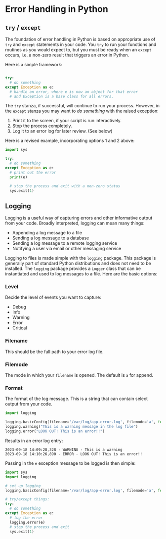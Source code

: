 # Error Handling in Python

## `try` / `except`

The foundation of error handling in Python is based on appropriate use 
of `try` and `except` statements in your code. You `try` to run your
functions and routines as you would expect to, but you must be ready
when an `except` occurs, i.e. a non-zero result that triggers an error
in Python.

Here is a simple framework:
```python

try:
  # do something
except Exception as e:
  # handle an error, where e is now an object for that error
  # and Exception is a base class for all errors.

```

The `try` stanza, if successful, will continue to run your process.
However, in the `except` stanza you may want to *do something* with
the raised exception:

1. Print it to the screen, if your script is run interactively.
3. Stop the process completely.
2. Log it to an error log for later review. (See below)

Here is a revised example, incorporating options 1 and 2 above:

```python
import sys

try:
  # do something
except Exception as e:
  # print out the error
  print(e)

  # stop the process and exit with a non-zero status
  sys.exit(1)

```

## Logging

Logging is a useful way of capturing errors and other informative output
from your code. Broadly interpreted, logging can mean many things:

- Appending a log message to a file
- Sending a log message to a database
- Sending a log message to a remote logging service
- Notifying a user via email or other messaging service

Logging to files is made simple with the `logging` package. This package
is generally part of standard Python distributions and does not need to be
installed. The `logging` package provides a `Logger` class that can be
instantiated and used to log messages to a file. Here are the basic options:

### Level
Decide the level of events you want to capture:

- Debug
- Info
- Warning
- Error
- Critical

### Filename
This should be the full path to your error log file.

### Filemode
The mode in which your `filename` is opened. The default is `a` for append.

### Format
The format of the log message. This is a string that can contain select output
from your code.

```python
import logging

logging.basicConfig(filename='/var/log/app-error.log', filemode='a', format='%(asctime)s - %(levelname)s - %(message)s')
logging.warning("This is a warning message in the log file")
logging.error("LOOK OUT! This is an error!!")
```

Results in an error log entry:
```
2023-09-18 14:09:28,328 - WARNING - This is a warning
2023-09-18 14:10:26,890 - ERROR - LOOK OUT! This is an error!!
```

Passing in the `e` exception message to be logged is then simple:

```python
import sys
import logging

# set up logging
logging.basicConfig(filename='/var/log/app-error.log', filemode='a', format='%(asctime)s - %(levelname)s - %(message)s')

# try/except things:
try:
  # do something
except Exception as e:
  # log the error
  logging.error(e)
  # stop the process and exit
  sys.exit(1)

```
